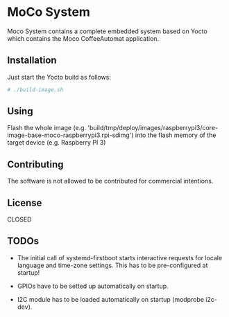 # MoCo System

Moco System contains a complete embedded system
based on Yocto which contains the Moco CoffeeAutomat application.

## Installation

Just start the Yocto build as follows:

```bash
# ./build-image.sh
```

## Using

Flash the whole image (e.g. 'build/tmp/deploy/images/raspberrypi3/core-image-base-moco-raspberrypi3.rpi-sdimg')
into the flash memory of the target device (e.g. Raspberry PI 3)

## Contributing

The software is not allowed to be contributed for commercial intentions.

## License

CLOSED

## TODOs

* The initial call of systemd-firstboot starts interactive requests for
  locale language and time-zone settings. This has to be pre-configured
  at startup!
  
* GPIOs have to be setted up automatically on startup.

* I2C module has to be loaded automatically on startup (modprobe i2c-dev).
